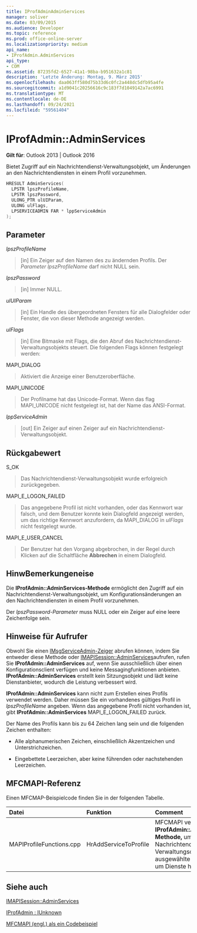 ```yaml
---
title: IProfAdminAdminServices
manager: soliver
ms.date: 03/09/2015
ms.audience: Developer
ms.topic: reference
ms.prod: office-online-server
ms.localizationpriority: medium
api_name:
- IProfAdmin.AdminServices
api_type:
- COM
ms.assetid: 87235fd2-6527-41a1-98ba-b951632a1c81
description: 'Letzte Änderung: Montag, 9. März 2015'
ms.openlocfilehash: daa063ff580d75b33d6c0fc2a448dc5dfb95a4fe
ms.sourcegitcommit: a1d9041c20256616c9c183f7d1049142a7ac6991
ms.translationtype: MT
ms.contentlocale: de-DE
ms.lasthandoff: 09/24/2021
ms.locfileid: "59561404"
---
```

# <a name="iprofadminadminservices"></a>IProfAdmin::AdminServices

  
  
**Gilt für**: Outlook 2013 | Outlook 2016 
  
Bietet Zugriff auf ein Nachrichtendienst-Verwaltungsobjekt, um Änderungen an den Nachrichtendiensten in einem Profil vorzunehmen.
  
```cpp
HRESULT AdminServices(
  LPSTR lpszProfileName,
  LPSTR lpszPassword,
  ULONG_PTR ulUIParam,
  ULONG ulFlags,
  LPSERVICEADMIN FAR * lppServiceAdmin
);
```

## <a name="parameters"></a>Parameter

 _lpszProfileName_
  
> [in] Ein Zeiger auf den Namen des zu ändernden Profils. Der  _Parameter lpszProfileName_ darf nicht NULL sein. 
    
 _lpszPassword_
  
> [in] Immer NULL. 
    
 _ulUIParam_
  
> [in] Ein Handle des übergeordneten Fensters für alle Dialogfelder oder Fenster, die von dieser Methode angezeigt werden.
    
 _ulFlags_
  
> [in] Eine Bitmaske mit Flags, die den Abruf des Nachrichtendienst-Verwaltungsobjekts steuert. Die folgenden Flags können festgelegt werden:
    
MAPI_DIALOG 
  
> Aktiviert die Anzeige einer Benutzeroberfläche. 
    
MAPI_UNICODE 
  
> Der Profilname hat das Unicode-Format. Wenn das flag MAPI_UNICODE nicht festgelegt ist, hat der Name das ANSI-Format.
    
 _lppServiceAdmin_
  
> [out] Ein Zeiger auf einen Zeiger auf ein Nachrichtendienst-Verwaltungsobjekt.
    
## <a name="return-value"></a>Rückgabewert

S_OK 
  
> Das Nachrichtendienst-Verwaltungsobjekt wurde erfolgreich zurückgegeben.
    
MAPI_E_LOGON_FAILED 
  
> Das angegebene Profil ist nicht vorhanden, oder das Kennwort war falsch, und dem Benutzer konnte kein Dialogfeld angezeigt werden, um das richtige Kennwort anzufordern, da MAPI_DIALOG in  _ulFlags_ nicht festgelegt wurde.
    
MAPI_E_USER_CANCEL 
  
> Der Benutzer hat den Vorgang abgebrochen, in der Regel durch Klicken auf die Schaltfläche **Abbrechen** in einem Dialogfeld. 
    
## <a name="remarks"></a>HinwBemerkungeneise

Die **IProfAdmin::AdminServices-Methode** ermöglicht den Zugriff auf ein Nachrichtendienst-Verwaltungsobjekt, um Konfigurationsänderungen an den Nachrichtendiensten in einem Profil vorzunehmen. 
  
 Der  _lpszPassword-Parameter_ muss NULL oder ein Zeiger auf eine leere Zeichenfolge sein. 
  
## <a name="notes-to-callers"></a>Hinweise für Aufrufer

Obwohl Sie einen [IMsgServiceAdmin-Zeiger](imsgserviceadminiunknown.md) abrufen können, indem Sie entweder diese Methode oder [IMAPISession::AdminServices](imapisession-adminservices.md)aufrufen, rufen Sie **IProfAdmin::AdminServices** auf, wenn Sie ausschließlich über einen Konfigurationsclient verfügen und keine Messagingfunktionen anbieten. **IProfAdmin::AdminServices** erstellt kein Sitzungsobjekt und lädt keine Dienstanbieter, wodurch die Leistung verbessert wird. 
  
**IProfAdmin::AdminServices** kann nicht zum Erstellen eines Profils verwendet werden. Daher müssen Sie ein vorhandenes gültiges Profil in  _lpszProfileName_ angeben. Wenn das angegebene Profil nicht vorhanden ist, gibt **IProfAdmin::AdminServices** MAPI_E_LOGON_FAILED zurück. 
  
Der Name des Profils kann bis zu 64 Zeichen lang sein und die folgenden Zeichen enthalten:
  
- Alle alphanumerischen Zeichen, einschließlich Akzentzeichen und Unterstrichzeichen. 
    
- Eingebettete Leerzeichen, aber keine führenden oder nachstehenden Leerzeichen.
    
## <a name="mfcmapi-reference"></a>MFCMAPI-Referenz

Einen MFCMAP-Beispielcode finden Sie in der folgenden Tabelle.
  
|**Datei**|**Funktion**|**Comment**|
|:-----|:-----|:-----|
|MAPIProfileFunctions.cpp  <br/> | HrAddServiceToProfile  <br/> |MFCMAPI verwendet die **IProfAdmin::AdminServices-Methode,** um ein Nachrichtendienst-Verwaltungsobjekt für das ausgewählte Profil zu öffnen, um Dienste hinzuzufügen.  <br/> |
   
## <a name="see-also"></a>Siehe auch



[IMAPISession::AdminServices](imapisession-adminservices.md)
  
[IProfAdmin : IUnknown](iprofadminiunknown.md)


[MFCMAPI (engl.) als ein Codebeispiel](mfcmapi-as-a-code-sample.md)

